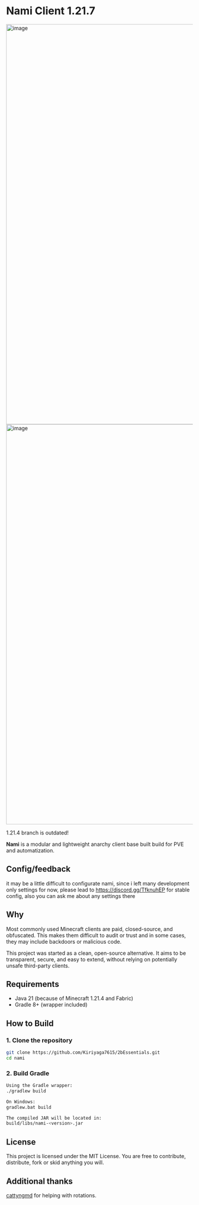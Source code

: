 # Nami Client 1.21.7
<img width="1920" height="1080" alt="image" src="https://github.com/user-attachments/assets/8bbe39b3-0ef0-4f38-94d2-f81df402f005" />
<img width="1920" height="1080" alt="image" src="https://github.com/user-attachments/assets/71a79d90-b439-490c-8f92-969cd7f2adeb" />



1.21.4 branch is outdated!

**Nami** is a modular and lightweight anarchy client base built build for PVE and automatization.

## Config/feedback

it may be a little difficult to configurate nami, since i left many development only settings for now, please lead to 
https://discord.gg/TfknuhEP
for stable config, also you can ask me about any settings there

## Why

Most commonly used Minecraft clients are paid, closed-source, and obfuscated. This makes them difficult to audit or trust and in some cases, they may include backdoors or malicious code.

This project was started as a clean, open-source alternative. It aims to be transparent, secure, and easy to extend, without relying on potentially unsafe third-party clients.

## Requirements

- Java 21 (because of Minecraft 1.21.4 and Fabric)
- Gradle 8+ (wrapper included)

## How to Build

### 1. Clone the repository

```bash
git clone https://github.com/Kiriyaga7615/2bEssentials.git
cd nami

```

### 2. Build Gradle
``` bash
Using the Gradle wrapper:
./gradlew build

On Windows:
gradlew.bat build

The compiled JAR will be located in:
build/libs/nami-<version>.jar
```

## License
This project is licensed under the MIT License. You are free to contribute, distribute, fork or skid anything you will.

## Additional thanks
[cattyngmd](https://github.com/cattyngmd) for helping with rotations.


